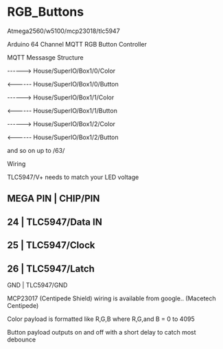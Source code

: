 # RGB_Buttons
Atmega2560/w5100/mcp23018/tlc5947


Arduino 64 Channel MQTT RGB Button Controller

MQTT Messasge Structure

------>		House/SuperIO/Box1/0/Color

<------		House/SuperIO/Box1/0/Button

------>		House/SuperIO/Box1/1/Color

<------		House/SuperIO/Box1/1/Button

------>		House/SuperIO/Box1/2/Color

<------		House/SuperIO/Box1/2/Button

and so on up to /63/

Wiring

TLC5947/V+ needs to match your LED voltage

MEGA PIN      |       CHIP/PIN
--------------------------------
24            |  TLC5947/Data IN
--------------------------------
25            |  TLC5947/Clock
--------------------------------
26            |  TLC5947/Latch
--------------------------------
GND           |  TLC5947/GND

MCP23017 (Centipede Shield) wiring is available from google.. (Macetech Centipede)

Color payload is formatted like R,G,B where R,G,and B = 0 to 4095

Button payload outputs on and off with a short delay to catch most debounce
